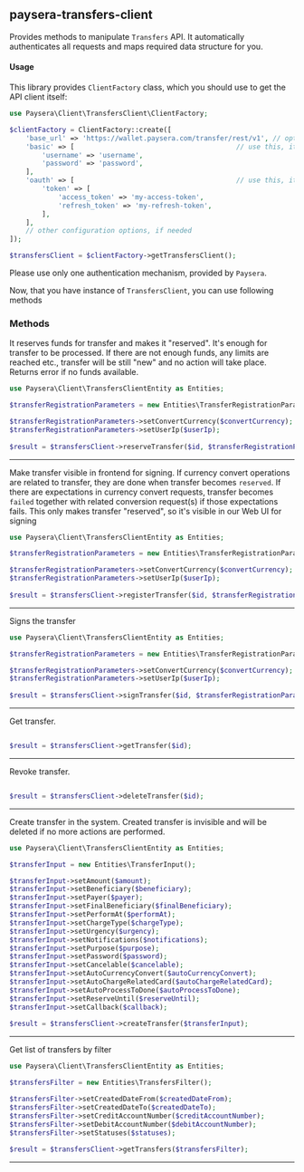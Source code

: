 
## paysera-transfers-client

Provides methods to manipulate `Transfers` API.
It automatically authenticates all requests and maps required data structure for you.

#### Usage

This library provides `ClientFactory` class, which you should use to get the API client itself:

```php
use Paysera\Client\TransfersClient\ClientFactory;

$clientFactory = ClientFactory::create([
    'base_url' => 'https://wallet.paysera.com/transfer/rest/v1', // optional, in case you need a custom one.
    'basic' => [                                        // use this, it API requires Basic authentication.
        'username' => 'username',
        'password' => 'password',
    ],
    'oauth' => [                                        // use this, it API requires OAuth v2 authentication.
        'token' => [
            'access_token' => 'my-access-token',
            'refresh_token' => 'my-refresh-token',
        ],
    ],
    // other configuration options, if needed
]);

$transfersClient = $clientFactory->getTransfersClient();
```

Please use only one authentication mechanism, provided by `Paysera`.

Now, that you have instance of `TransfersClient`, you can use following methods
### Methods

    
It reserves funds for transfer and makes it &quot;reserved&quot;. It&#039;s enough for transfer to be processed. If there are not enough funds, any limits are reached etc., transfer will be still &quot;new&quot; and no action will take place. Returns error if no funds available.


```php
use Paysera\Client\TransfersClientEntity as Entities;

$transferRegistrationParameters = new Entities\TransferRegistrationParameters();

$transferRegistrationParameters->setConvertCurrency($convertCurrency);
$transferRegistrationParameters->setUserIp($userIp);
    
$result = $transfersClient->reserveTransfer($id, $transferRegistrationParameters);
```
---


Make transfer visible in frontend for signing. If currency convert operations are related to transfer, they are done when transfer becomes `reserved`. If there are expectations in currency convert requests, transfer becomes `failed` together with related conversion request(s) if those expectations fails. This only makes transfer &quot;reserved&quot;, so it&#039;s visible in our Web UI for signing


```php
use Paysera\Client\TransfersClientEntity as Entities;

$transferRegistrationParameters = new Entities\TransferRegistrationParameters();

$transferRegistrationParameters->setConvertCurrency($convertCurrency);
$transferRegistrationParameters->setUserIp($userIp);
    
$result = $transfersClient->registerTransfer($id, $transferRegistrationParameters);
```
---


Signs the transfer


```php
use Paysera\Client\TransfersClientEntity as Entities;

$transferRegistrationParameters = new Entities\TransferRegistrationParameters();

$transferRegistrationParameters->setConvertCurrency($convertCurrency);
$transferRegistrationParameters->setUserIp($userIp);
    
$result = $transfersClient->signTransfer($id, $transferRegistrationParameters);
```
---


Get transfer.


```php

$result = $transfersClient->getTransfer($id);
```
---

Revoke transfer.


```php

$result = $transfersClient->deleteTransfer($id);
```
---


Create transfer in the system. Created transfer is invisible and will be deleted if no more actions are performed.



```php
use Paysera\Client\TransfersClientEntity as Entities;

$transferInput = new Entities\TransferInput();

$transferInput->setAmount($amount);
$transferInput->setBeneficiary($beneficiary);
$transferInput->setPayer($payer);
$transferInput->setFinalBeneficiary($finalBeneficiary);
$transferInput->setPerformAt($performAt);
$transferInput->setChargeType($chargeType);
$transferInput->setUrgency($urgency);
$transferInput->setNotifications($notifications);
$transferInput->setPurpose($purpose);
$transferInput->setPassword($password);
$transferInput->setCancelable($cancelable);
$transferInput->setAutoCurrencyConvert($autoCurrencyConvert);
$transferInput->setAutoChargeRelatedCard($autoChargeRelatedCard);
$transferInput->setAutoProcessToDone($autoProcessToDone);
$transferInput->setReserveUntil($reserveUntil);
$transferInput->setCallback($callback);
    
$result = $transfersClient->createTransfer($transferInput);
```
---

Get list of transfers by filter


```php
use Paysera\Client\TransfersClientEntity as Entities;

$transfersFilter = new Entities\TransfersFilter();

$transfersFilter->setCreatedDateFrom($createdDateFrom);
$transfersFilter->setCreatedDateTo($createdDateTo);
$transfersFilter->setCreditAccountNumber($creditAccountNumber);
$transfersFilter->setDebitAccountNumber($debitAccountNumber);
$transfersFilter->setStatuses($statuses);
    
$result = $transfersClient->getTransfers($transfersFilter);
```
---

